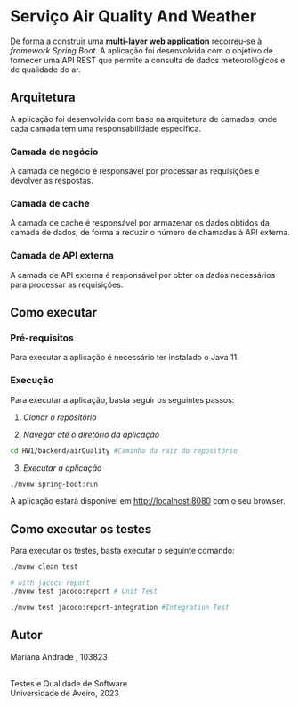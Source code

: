 # Serviço Air Quality And Weather

De forma a construir uma **multi-layer web application** recorreu-se à _framework Spring Boot_. 
A aplicação foi desenvolvida com o objetivo de fornecer uma API REST que permite a consulta de dados meteorológicos e de qualidade do ar. 

## Arquitetura
A aplicação foi desenvolvida com base na arquitetura de camadas, onde cada camada tem uma responsabilidade específica.


### Camada de negócio
A camada de negócio é responsável por processar as requisições e devolver as respostas.

### Camada de cache
A camada de cache é responsável por armazenar os dados obtidos da camada de dados, de forma a reduzir o número de chamadas à API externa.

### Camada de API externa
A camada de API externa é responsável por obter os dados necessários para processar as requisições.


## Como executar

### Pré-requisitos
Para executar a aplicação é necessário ter instalado o Java 11.

### Execução

Para executar a aplicação, basta seguir os seguintes passos:

1. _Clonar o repositório_


2. _Navegar até o diretório da aplicação_

```bash
cd HW1/backend/airQuality #Caminho da raiz do repositório
```

3. _Executar a aplicação_

```bash
./mvnw spring-boot:run
```

A aplicação estará disponível em [http://localhost:8080](http://localhost:8080) com o seu browser.

## Como executar os testes

Para executar os testes, basta executar o seguinte comando:

```bash
./mvnw clean test

# with jacoco report
./mvnw test jacoco:report # Unit Test

./mvnw test jacoco:report-integration #Integration Test
```

## Autor
Mariana Andrade , 103823

<br>
Testes e Qualidade de Software<br>
Universidade de Aveiro, 2023

